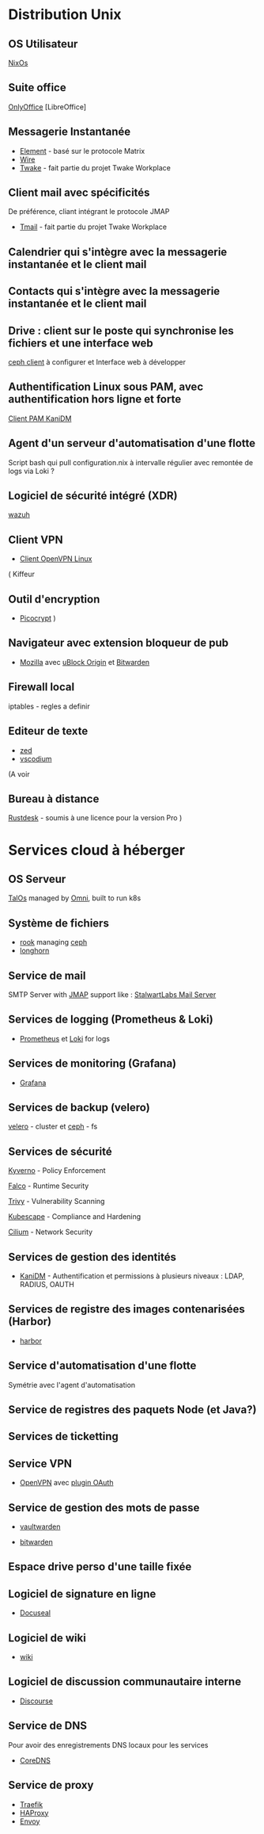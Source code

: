 # Distribution Unix

## OS Utilisateur
[NixOs](https://nixos.org/)

## Suite office
[OnlyOffice](https://github.com/ONLYOFFICE/DesktopEditors)
[LibreOffice]

## Messagerie Instantanée
- [Element](https://github.com/element-hq) - basé sur le protocole Matrix
- [Wire](https://github.com/wireapp/wire)
- [Twake](https://github.com/linagora/twake-on-matrix) - fait partie du projet Twake Workplace

## Client mail avec spécificités
De préférence, cliant intégrant le protocole JMAP
- [Tmail](https://github.com/linagora/tmail-flutter) - fait partie du projet Twake Workplace

## Calendrier qui s'intègre avec la messagerie instantanée et le client mail
## Contacts qui s'intègre avec la messagerie instantanée et le client mail

## Drive : client sur le poste qui synchronise les fichiers et une interface web
[ceph client](https://github.com/ceph/ceph) à configurer
et Interface web à développer

## Authentification Linux sous PAM, avec authentification hors ligne et forte
[Client PAM KaniDM](https://github.com/kanidm/kanidm)

## Agent d'un serveur d'automatisation d'une flotte
Script bash qui pull configuration.nix à intervalle régulier avec remontée de logs via Loki ?

## Logiciel de sécurité intégré (XDR)
[wazuh](https://github.com/wazuh/wazuh)

## Client VPN
- [Client OpenVPN Linux](https://github.com/OpenVPN/openvpn3-linux)

( Kiffeur
## Outil d'encryption
- [Picocrypt](https://github.com/Picocrypt/Picocrypt)
)

## Navigateur avec extension bloqueur de pub
- [Mozilla](https://hg.mozilla.org/) avec
[uBlock Origin](https://github.com/gorhill/uBlock) et
[Bitwarden](https://github.com/bitwarden/clients)

## Firewall local
iptables - regles a definir

## Editeur de texte
- [zed](https://github.com/zed-industries/zed)
- [vscodium](https://github.com/VSCodium/vscodium)

(A voir
## Bureau à distance
[Rustdesk](https://github.com/rustdesk/rustdesk) - soumis à une licence pour la version Pro
)

# Services cloud à héberger

## OS Serveur
[TalOs](https://github.com/siderolabs/talos) managed by [Omni](https://github.com/siderolabs/omni), built to run k8s


## Système de fichiers
- [rook](https://github.com/rook/rook) managing [ceph](https://github.com/ceph/ceph)
- [longhorn]()

## Service de mail
SMTP Server with [JMAP](https://jmap.io/) support like :
[StalwartLabs Mail Server](https://github.com/stalwartlabs/mail-server)


## Services de logging (Prometheus & Loki)
- [Prometheus](https://github.com/prometheus/prometheus)
 et [Loki](https://github.com/grafana/loki) for logs

## Services de monitoring (Grafana)
- [Grafana](https://github.com/grafana/grafana)

## Services de backup (velero)
[velero](https://github.com/vmware-tanzu/velero) - cluster
et [ceph](https://github.com/ceph/ceph) - fs

## Services de sécurité
[Kyverno](https://github.com/kyverno/kyverno) - Policy Enforcement

[Falco](https://github.com/falcosecurity/falco) - Runtime Security

[Trivy](https://github.com/aquasecurity/trivy) - Vulnerability Scanning

[Kubescape](https://github.com/kubescape/kubescape) - Compliance and Hardening

[Cilium](https://github.com/cilium/cilium) - Network Security

## Services de gestion des identités
- [KaniDM](https://github.com/kanidm/kanidm) - Authentification et permissions à plusieurs niveaux : LDAP, RADIUS, OAUTH

## Services de registre des images contenarisées (Harbor)
- [harbor](https://github.com/goharbor/harbor)

## Service d'automatisation d'une flotte
Symétrie avec l'agent d'automatisation

## Service de registres des paquets Node (et Java?)

## Services de ticketting


## Service VPN
- [OpenVPN](https://github.com/OpenVPN/openvpn) avec [plugin OAuth](https://github.com/jkroepke/openvpn-auth-oauth2)

## Service de gestion des mots de passe
+ [vaultwarden](https://github.com/dani-garcia/vaultwarden)
- [bitwarden](https://github.com/bitwarden/server)

## Espace drive perso d'une taille fixée

## Logiciel de signature en ligne
- [Docuseal](https://github.com/docusealco/docuseal)

## Logiciel de wiki
- [wiki](https://github.com/requarks/wiki)

## Logiciel de discussion communautaire interne
- [Discourse](https://github.com/discourse/discourse)

## Service de DNS
Pour avoir des enregistrements DNS locaux pour les services
- [CoreDNS](https://github.com/coredns/coredns)

## Service de proxy
- [Traefik](https://github.com/traefik/traefik)
- [HAProxy](https://github.com/haproxy/haproxy)
- [Envoy](https://github.com/envoyproxy/envoy)
